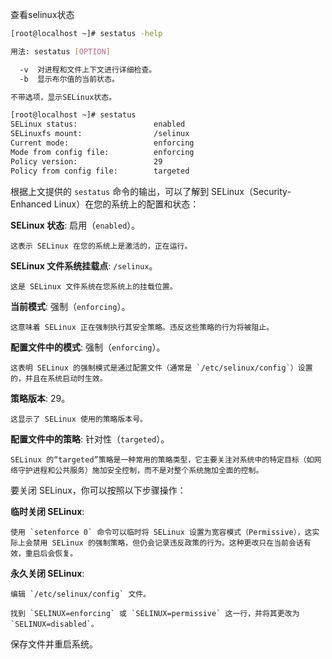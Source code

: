 查看selinux状态

```bash
[root@localhost ~]# sestatus -help

用法: sestatus [OPTION]

  -v  对进程和文件上下文进行详细检查。
  -b  显示布尔值的当前状态。

不带选项，显示SELinux状态。
```



```bash
[root@localhost ~]# sestatus
SELinux status:                 enabled
SELinuxfs mount:                /selinux
Current mode:                   enforcing
Mode from config file:          enforcing
Policy version:                 29
Policy from config file:        targeted
```



根据上文提供的 `sestatus` 命令的输出，可以了解到 SELinux（Security-Enhanced Linux）在您的系统上的配置和状态：

**SELinux 状态**: 启用（`enabled`）。

```
这表示 SELinux 在您的系统上是激活的，正在运行。
```

**SELinux 文件系统挂载点**: `/selinux`。

```
这是 SELinux 文件系统在您系统上的挂载位置。
```

**当前模式**: 强制（`enforcing`）。

```
这意味着 SELinux 正在强制执行其安全策略。违反这些策略的行为将被阻止。
```

**配置文件中的模式**: 强制（`enforcing`）。

```
这表明 SELinux 的强制模式是通过配置文件（通常是 `/etc/selinux/config`）设置的，并且在系统启动时生效。
```

**策略版本**: 29。

```
这显示了 SELinux 使用的策略版本号。
```

**配置文件中的策略**: 针对性（`targeted`）。

```
SELinux 的“targeted”策略是一种常用的策略类型，它主要关注对系统中的特定目标（如网络守护进程和公共服务）施加安全控制，而不是对整个系统施加全面的控制。
```





要关闭 SELinux，你可以按照以下步骤操作：

**临时关闭 SELinux**:

```
使用 `setenforce 0` 命令可以临时将 SELinux 设置为宽容模式（Permissive），这实际上会禁用 SELinux 的强制策略，但仍会记录违反政策的行为。这种更改只在当前会话有效，重启后会恢复。
```

**永久关闭 SELinux**:

```
编辑 `/etc/selinux/config` 文件。

找到 `SELINUX=enforcing` 或 `SELINUX=permissive` 这一行，并将其更改为 `SELINUX=disabled`。
```

保存文件并重启系统。